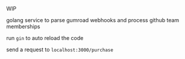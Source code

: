 WIP

golang service to parse gumroad webhooks and process github team memberships

run `gin` to auto reload the code

send a request to `localhost:3000/purchase`
